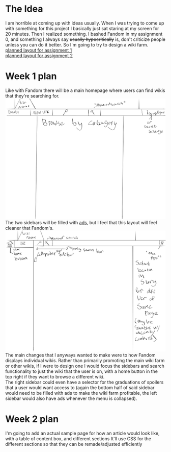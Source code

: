 # The Idea
I am horrible at coming up with ideas usually. When I was trying to come up with something for this project I basically just sat staring at my screen for 20 minutes. Then I realized something. I bashed Fandom in my assignment 0, and something I always say <del>usually hypocritically</del> is, don't criticize people unless you can do it better. So I'm going to try to design a wiki farm.
[planned layout for assignment 1](#week-1-plan)<br>
[planned layout for assignment 2](#week-2-plan)
# Week 1 plan
Like with Fandom there will be a main homepage where users can find wikis that they're searching for.
![img](site_planner-1.png)
The two sidebars will be filled with <a href="https://youtu.be/KpPE85Jogjw?si=zzoPQacab8fY9wdY&t=16">ads</a>, but I feel that this layout will feel cleaner that Fandom's.
![img](site_planner-2.png)
The main changes that I anyways wanted to make were to how Fandom displays individual wikis. Rather than primarily promoting the main wiki farm or other wikis, if I were to design one I would focus the sidebars and search functionality to just the wiki that the user is on, with a home button in the top right if they want to browse a different wiki. <br>
The right sidebar could even have a selector for the graduations of spoilers that a user would want access to (again the bottom half of said sidebar would need to be filled with ads to make the wiki farm profitable, the left sidebar would also have ads whenever the menu is collapsed).
# Week 2 plan
I'm going to add an actual sample page for how an article would look like, with a table of content box, and different sections
It'll use CSS for the different sections so that they can be remade/adjusted efficiently